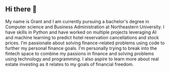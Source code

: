 ## Hi there 👋

My name is Grant and I am currently pursuing a bachelor's degree in Computer science and Business Administration at Northeastern University.
I have skills in Python and have worked on multiple projects leveraging AI and machine learning to predict hotel reservation cancellations
and stock prices. I'm passionate about solving finance-related problems using code to further my personal finance goals. I'm personally
trying to break into the fintech space to combine my passions in finance and solving problems using technology and programming. I also
aspire to learn more about real estate investing as it relates to my goals of financial freedom.